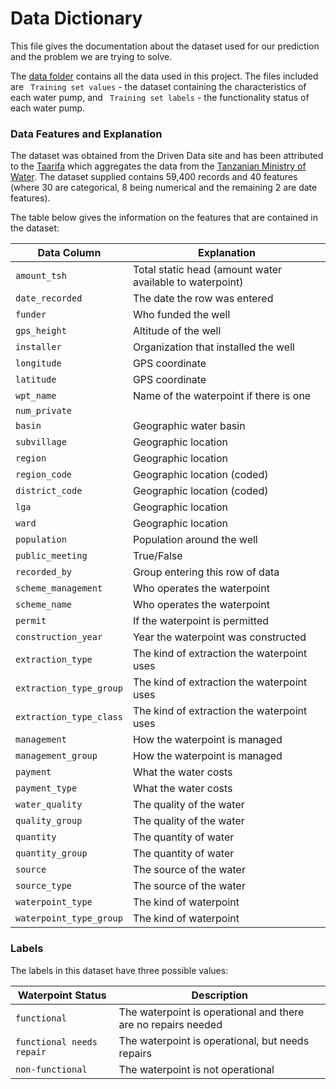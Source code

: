 # Data Dictionary

This file gives the documentation about the dataset used for our prediction and the problem we are trying to solve.

The [data folder]() contains all the data used in this project. The files included are `` Training set values`` - the dataset containing the characteristics of each water pump, and `` Training set labels`` - the functionality status of each water pump.

### Data Features and Explanation

The dataset was obtained from the Driven Data site and has been attributed to the [Taarifa](http://taarifa.org/) which aggregates the data from the [Tanzanian Ministry of Water](http://maji.go.tz/).
The dataset supplied contains 59,400 records and 40 features (where 30 are categorical, 8 being numerical and the remaining 2 are date features).

The table below gives the information on the features that are contained in the dataset:

| Data Column                                           | Explanation          |
| --------------------------------------------------------- | -------------- |
| ``amount_tsh`` |Total static head (amount water available to waterpoint)|
| ``date_recorded`` |The date the row was entered|
| ``funder`` | Who funded the well |
| ``gps_height`` | Altitude of the well |
| ``installer`` | Organization that installed the well |
| ``longitude`` | GPS coordinate |
| ``latitude`` | GPS coordinate |
| ``wpt_name`` | Name of the waterpoint if there is one |
| ``num_private`` |  |
| ``basin`` | Geographic water basin |
| ``subvillage`` | Geographic location |
| ``region`` | Geographic location|
| ``region_code`` | Geographic location (coded) |
| ``district_code`` | Geographic location (coded)
| ``lga`` | Geographic location |
| ``ward`` | Geographic location |
| ``population`` | Population around the well |
| ``public_meeting`` | True/False |
| ``recorded_by`` | Group entering this row of data |
| ``scheme_management`` | Who operates the waterpoint |
| ``scheme_name`` | Who operates the waterpoint |
| ``permit`` | If the waterpoint is permitted |
| ``construction_year`` | Year the waterpoint was constructed |
| ``extraction_type`` | The kind of extraction the waterpoint uses |
| ``extraction_type_group`` | The kind of extraction the waterpoint uses |
| ``extraction_type_class`` | The kind of extraction the waterpoint uses |
| ``management`` | How the waterpoint is managed |
| ``management_group`` | How the waterpoint is managed |
| ``payment`` | What the water costs |
| ``payment_type`` | What the water costs |
| ``water_quality`` | The quality of the water |
| ``quality_group`` | The quality of the water |
| ``quantity`` | The quantity of water |
| ``quantity_group`` | The quantity of water |
| ``source`` | The source of the water |
| ``source_type`` | The source of the water |
| ``waterpoint_type`` | The kind of waterpoint |
| ``waterpoint_type_group`` | The kind of waterpoint |

### Labels

The labels in this dataset have three possible values:

| Waterpoint Status                                         | Description         |
| --------------------------------------------------------- | -------------- |
| ``functional`` |The waterpoint is operational and there are no repairs needed|
| ``functional needs repair`` |The waterpoint is operational, but needs repairs|
| ``non-functional`` |The waterpoint is not operational|
